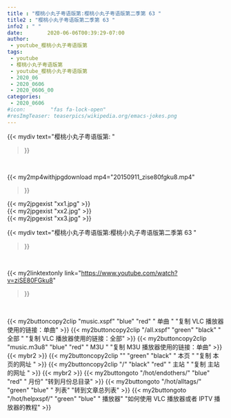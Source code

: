 ```yaml
---
title : "樱桃小丸子粤语版第:樱桃小丸子粤语版第二季第 63 "
title2 : "樱桃小丸子粤语版第二季第 63 "
info2 : " "
date:        2020-06-06T00:39:29-07:00
author:
 - youtube_樱桃小丸子粤语版第
tags:
 - youtube
 - 樱桃小丸子粤语版第
 - youtube_樱桃小丸子粤语版第
 - 2020_06
 - 2020_0606
 - 2020_0606_00
categories:
 - 2020_0606
#icon:        "fas fa-lock-open"
#resImgTeaser: teaserpics/wikipedia.org/emacs-jokes.png
---
```


{{< mydiv text="樱桃小丸子粤语版第: "
>}}
<br>


{{< my2mp4withjpgdownload mp4="20150911_zise80fgku8.mp4"
>}}

{{< my2jpgexist "xx1.jpg" >}}<br>
{{< my2jpgexist "xx2.jpg" >}}<br>
{{< my2jpgexist "xx3.jpg" >}}<br>



{{< mydiv text="樱桃小丸子粤语版第:樱桃小丸子粤语版第二季第 63 "
>}}
<br>

{{< my2linktextonly link="https://www.youtube.com/watch?v=ziSE80FGku8"
>}}


<br>

{{< my2buttoncopy2clip "music.xspf"        "blue"   "red"    " 单曲 "  "复制 VLC 播放器使用的链接：单曲" >}} {{< my2buttoncopy2clip "/all.xspf"         "green"  "black"  " 全部 "  "复制 VLC 播放器使用的链接：全部" >}} {{< my2buttoncopy2clip "music.m3u8"        "blue"   "red"    " M3U  "    "复制 M3U 播放器使用的链接：单曲" >}} {{< mybr2 >}} {{< my2buttoncopy2clip ""                  "green"  "black"  " 本页 "    "复制 本页的网址 " >}} {{< my2buttoncopy2clip "/"                 "black"  "red"    " 主站 "    "复制 主站的网址 " >}} {{< mybr2 >}} {{< my2buttongoto      "/hot/endothers/"   "blue"   "red"    " 月份"   "转到月份总目录" >}} {{< my2buttongoto      "/hot/alltags/"     "green"  "blue"   " 列表"   "转到文章总列表" >}} {{< my2buttongoto      "/hot/helpxspf/"    "green"  "blue"   " 播放器" "如何使用 VLC 播放器或者 IPTV 播放器的教程" >}} 
